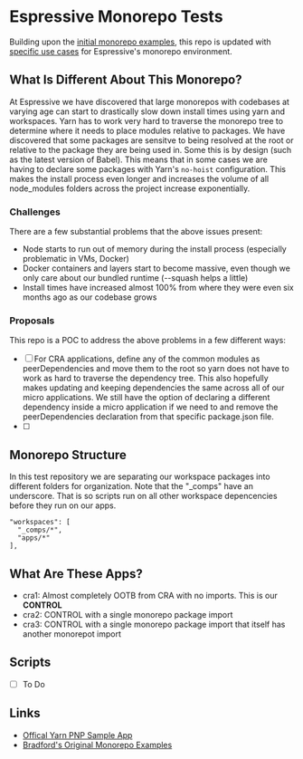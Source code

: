 # Espressive Monorepo Tests

Building upon the [initial monorepo examples](https://github.com/bradfordlemley/cra-monorepo-examples), this repo is updated with [specific use cases](#use-cases) for Espressive's monorepo environment.


## What Is Different About This Monorepo?

At Espressive we have discovered that large monorepos with codebases at varying age can start to drastically slow down install times using yarn and workspaces. Yarn has to work very hard to traverse the monorepo tree to determine where it needs to place modules relative to packages. We have discovered that some packages are sensitve to being resolved at the root or relative to the package they are being used in. Some this is by design (such as the latest version of Babel). This means that in some cases we are having to declare some packages with Yarn's `no-hoist` configuration. This makes the install process even longer and increases the volume of all node_modules folders across the project increase exponentially.


### Challenges

There are a few substantial problems that the above issues present:

- Node starts to run out of memory during the install process (especially problematic in VMs, Docker)
- Docker containers and layers start to become massive, even though we only care about our bundled runtime (--squash helps a little)
- Install times have increased almost 100% from where they were even six months ago as our codebase grows

### Proposals

This repo is a POC to address the above problems in a few different ways:

- [ ] For CRA applications, define any of the common modules as peerDependencies and move them to the root so yarn does not have to work as hard to traverse the dependency tree. This also hopefully makes updating and keeping dependencies the same across all of our micro applications. We still have the option of declaring a different dependency inside a micro application if we need to and remove the peerDependencies declaration from that specific package.json file.
- [ ] 


## Monorepo Structure

In this test repository we are separating our workspace packages into different folders for organization. Note that the "_comps" have an underscore. That is so scripts run on all other workspace depencencies before they run on our apps.

```
"workspaces": [
  "_comps/*",
  "apps/*"
],
```

## What Are These Apps?

- cra1: Almost completely OOTB from CRA with no imports. This is our **CONTROL**
- cra2: CONTROL with a single monorepo package import
- cra3: CONTROL with a single monorepo package import that itself has another monorepot import

## Scripts

- [ ] To Do

## Links

- [Offical Yarn PNP Sample App](https://github.com/yarnpkg/pnp-sample-app)
- [Bradford's Original Monorepo Examples](https://github.com/bradfordlemley/cra-monorepo-examples)

